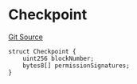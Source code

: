 # Checkpoint
[Git Source](https://github.com/llama-community/vertex-v1/blob/7b69542e87e2655dea74dab5779f3939de9641f7/src/utils/Structs.sol)


```solidity
struct Checkpoint {
    uint256 blockNumber;
    bytes8[] permissionSignatures;
}
```

